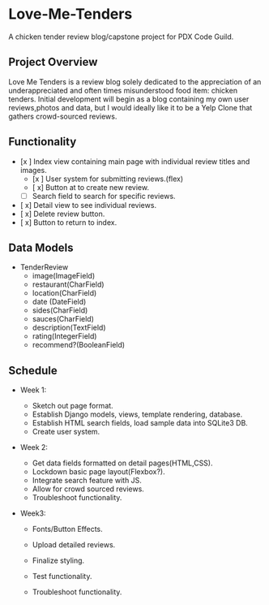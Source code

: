 # Love-Me-Tenders
A chicken tender review blog/capstone project for PDX Code Guild.

## Project Overview
Love Me Tenders is a review blog solely dedicated to the appreciation of an underappreciated and often times misunderstood food item: chicken tenders.  Initial development will begin as a blog containing my own user reviews,photos and data, but I would ideally like it to be a Yelp Clone that gathers crowd-sourced reviews.  

## Functionality
* [x ] Index view containing main page with individual review titles and images.
  * [x ] User system for submitting reviews.(flex)
  * [ x] Button at to create new review.
  * [ ] Search field to search for specific reviews.
* [ x] Detail view to see individual reviews.
 * [ x] Delete review button.
 * [ x] Button to return to index.
 
  
  ## Data Models
  * TenderReview
    * image(ImageField)
    * restaurant(CharField)
    * location(CharField)
    * date (DateField)
    * sides(CharField)
    * sauces(CharField)
    * description(TextField)
    * rating(IntegerField)
    * recommend?(BooleanField)
    
## Schedule
   * Week 1:
      * Sketch out page format.
      * Establish Django models, views, template rendering, database.
      * Establish HTML search fields, load sample data into SQLite3 DB. 
      * Create user system.
      
   * Week 2:
      * Get data fields formatted on detail pages(HTML,CSS).
      * Lockdown basic page layout(Flexbox?).
      * Integrate search feature with JS.
      * Allow for crowd sourced reviews.
      * Troubleshoot functionality.
      
   * Week3: 
      * Fonts/Button Effects.
      * Upload detailed reviews.
      * Finalize styling.
      * Test functionality.
      

     
      * Troubleshoot functionality.
